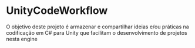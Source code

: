 # UnityCodeWorkflow
 O objetivo deste projeto é armazenar e compartilhar ideias e/ou práticas na codificação em C# para Unity que facilitam o desenvolvimento de projetos nesta engine
